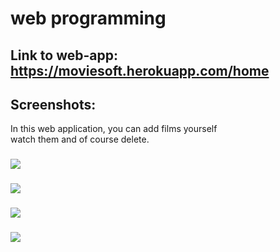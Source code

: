 # web programming
## Link to web-app: https://moviesoft.herokuapp.com/home
## Screenshots:
In this web application, you can add films yourself<br>
watch them and of course delete.<br>
### ![](https://imgur.com/wIXB4jw.png)
### ![](https://imgur.com/i9iTB9f.png)

### ![](https://imgur.com/hX8QPTV.png)
### ![](https://imgur.com/DBzZQfA.png)

